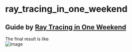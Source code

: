 # ray_tracing_in_one_weekend  
Guide by [**Ray Tracing in One Weekend**](https://raytracing.github.io/books/RayTracingInOneWeekend.html)  
---
The final result is like  
![image](https://github.com/czx99/ray_tracing_in_one_weekend/blob/master/image/raytracer.png)

